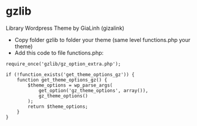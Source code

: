 # gzlib
Library Wordpress Theme by GiaLinh (gizalink)

- Copy folder gzlib to folder your theme (same level functions.php your theme)
- Add this code to file functions.php:
```
require_once('gzlib/gz_option_extra.php');

if (!function_exists('get_theme_options_gz')) {
	function get_theme_options_gz() {
		$theme_options = wp_parse_args(
			get_option('gz_theme_options', array()),
			gz_theme_options()
		);
		return $theme_options;
	}
}
```
